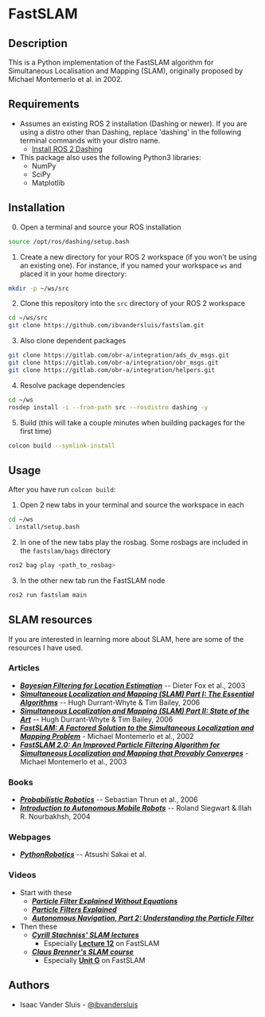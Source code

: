 # FastSLAM

## Description

This is a Python implementation of the FastSLAM algorithm for Simultaneous Localisation and Mapping (SLAM), originally proposed by Michael Montemerlo et al. in 2002.

## Requirements
- Assumes an existing ROS 2 installation (Dashing or newer). If you are using a distro other than Dashing, replace 'dashing' in the following terminal commands with your distro name.
    - [Install ROS 2 Dashing](https://index.ros.org/doc/ros2/Installation/Dashing/)
- This package also uses the following Python3 libraries:
    - NumPy
    - SciPy
    - Matplotlib

## Installation

0. Open a terminal and source your ROS installation

```bash
source /opt/ros/dashing/setup.bash
```

1. Create a new directory for your ROS 2 workspace (if you won't be using an existing one). For instance, if you named your workspace `ws` and placed it in your home directory:

```bash
mkdir -p ~/ws/src
```

2. Clone this repository into the `src` directory of your ROS 2 workspace

```bash
cd ~/ws/src
git clone https://github.com/ibvandersluis/fastslam.git
```

3. Also clone dependent packages

```bash
git clone https://gitlab.com/obr-a/integration/ads_dv_msgs.git
git clone https://gitlab.com/obr-a/integration/obr_msgs.git
git clone https://gitlab.com/obr-a/integration/helpers.git
```

4. Resolve package dependencies

```bash
cd ~/ws
rosdep install -i --from-path src --rosdistro dashing -y
```

5. Build (this will take a couple minutes when building packages for the first time)

```bash
colcon build --symlink-install
```

## Usage
After you have run `colcon build`:
1. Open 2 new tabs in your terminal and source the workspace in each

```bash
cd ~/ws
. install/setup.bash
```

2. In one of the new tabs play the rosbag. Some rosbags are included in the `fastslam/bags` directory

```bash
ros2 bag play <path_to_rosbag>
```

3. In the other new tab run the FastSLAM node

```bash
ros2 run fastslam main
```

## SLAM resources

If you are interested in learning more about SLAM, here are some of the resources I have used.

### Articles
- [**_Bayesian Filtering for Location Estimation_**](http://www.irisa.fr/aspi/legland/ref/fox03a.pdf) -- Dieter Fox et al., 2003
- [**_Simultaneous Localization and Mapping (SLAM) Part I: The Essential Algorithms_**](https://people.eecs.berkeley.edu/~pabbeel/cs287-fa09/readings/Durrant-Whyte_Bailey_SLAM-tutorial-I.pdf) -- Hugh Durrant-Whyte & Tim Bailey, 2006
- [**_Simultaneous Localization and Mapping (SLAM) Part II: State of the Art_**](https://pdfs.semanticscholar.org/27d4/6db7ed4e96944080052b761c62102f26b23f.pdf) -- Hugh Durrant-Whyte & Tim Bailey, 2006
- [**_FastSLAM: A Factored Solution to the Simultaneous Localization and Mapping Problem_**](http://robots.stanford.edu/papers/montemerlo.fastslam-tr.pdf) - Michael Montemerlo et al., 2002
- [**_FastSLAM 2.0: An Improved Particle Filtering Algorithm for Simultaneous Localization and Mapping that Provably Converges_**](http://robots.stanford.edu/papers/Montemerlo03a.pdf) - Michael Montemerlo et al., 2003

### Books
- [**_Probabilistic Robotics_**](http://www.probabilistic-robotics.org/) -- Sebastian Thrun et al., 2006
- [**_Introduction to Autonomous Mobile Robots_**](https://mitpress.mit.edu/books/introduction-autonomous-mobile-robots-second-edition) -- Roland Siegwart & Illah R. Nourbakhsh, 2004

### Webpages
- [**_PythonRobotics_**](https://pythonrobotics.readthedocs.io/en/latest/getting_started.html) -- Atsushi Sakai et al.

### Videos
- Start with these
    - [**_Particle Filter Explained Without Equations_**](https://www.youtube.com/watch?v=aUkBa1zMKv4&t=5s)
    - [**_Particle Filters Explained_**](https://www.youtube.com/watch?v=sz7cJuMgKFg)
    - [**_Autonomous Navigation, Part 2: Understanding the Particle Filter_**](https://www.youtube.com/watch?v=NrzmH_yerBU)
- Then these
    - [**_Cyrill Stachniss' SLAM lectures_**](https://www.youtube.com/watch?v=U6vr3iNrwRA&list=PLgnQpQtFTOGQrZ4O5QzbIHgl3b1JHimN_)
        - Especially [__Lecture 12__](https://www.youtube.com/watch?v=Tz3pg3d1TIo&list=PLgnQpQtFTOGQrZ4O5QzbIHgl3b1JHimN_&index=14) on FastSLAM
    - [**_Claus Brenner's SLAM course_**](https://www.youtube.com/watch?v=B2qzYCeT9oQ&list=PLpUPoM7Rgzi_7YWn14Va2FODh7LzADBSm)
        - Especially [__Unit G__](https://www.youtube.com/watch?v=9WyrWJcvneE&list=PLpUPoM7Rgzi_7YWn14Va2FODh7LzADBSm&index=60) on FastSLAM

## Authors

- Isaac Vander Sluis - [@ibvandersluis](https://www.github.com/ibvandersluis)